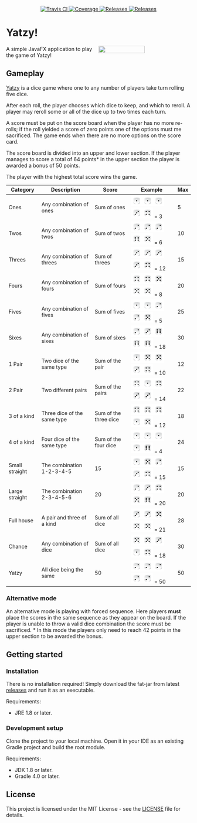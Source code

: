 <p align="center">
   <a href="https://travis-ci.org/hsamoht/yatzy">
      <img src="https://travis-ci.org/hsamoht/yatzy.svg?branch=master" alt="Travis CI" />
   </a>
   <a href="https://coveralls.io/github/hsamoht/yatzy?branch=master">
      <img src="https://coveralls.io/repos/github/hsamoht/yatzy/badge.svg?branch=master" alt="Coverage" />
   </a>
   <a href="https://github.com/hsamoht/yatzy/releases">
      <img src="https://img.shields.io/badge/release-v0.1.0-blue.svg" alt="Releases" />
   </a>
   <a href="LICENSE">
      <img src="https://img.shields.io/badge/license-MIT-blue.svg" alt="Releases" />
   </a>
</p>

# Yatzy!
<img align="right" width="50%" height="50%" src="https://i.imgur.com/D8lmqYY.gif">

A simple JavaFX application to play the game of Yatzy!

## Gameplay
[Yatzy](https://en.wikipedia.org/wiki/Yatzy) is a dice game where one to any number of players take turn rolling five dice. 

After each roll, the player chooses which dice to keep, and which to reroll. A player may reroll some or all of the dice up to two times each turn.

A score must be put on the score board when the player has no more re-rolls; if the roll yielded a score of zero points one of the options must me sacrificed. The game ends when there are no more options on the score card.

The score board is divided into an upper and lower section. If the player manages to score a total of 64 points* in the upper section the player is awarded a bonus of 50 points.

The player with the highest total score wins the game.

| Category  | Description | Score | Example | Max
| ------------- | ------------- | ------------- | ------------- | ------------- |
| Ones | Any combination of ones  | Sum of ones | <img src="/src/main/resources/yatzy/images/die1.png" width="30" height="30" alt="1"/><img src="/src/main/resources/yatzy/images/die1.png" width="30" height="30" alt="1"/><img src="/src/main/resources/yatzy/images/die1.png" width="30" height="30" alt="1"/><img src="/src/main/resources/yatzy/images/die3.png" width="30" height="30" alt="3"/><img src="/src/main/resources/yatzy/images/die4.png" width="30" height="30" alt="4"/> = 3 | 5
| Twos | Any combination of twos| Sum of twos |<img src="/src/main/resources/yatzy/images/die2.png" width="30" height="30" alt="2"/><img src="/src/main/resources/yatzy/images/die2.png" width="30" height="30" alt="2"/><img src="/src/main/resources/yatzy/images/die2.png" width="30" height="30" alt="2"/><img src="/src/main/resources/yatzy/images/die6.png" width="30" height="30" alt="5"/><img src="/src/main/resources/yatzy/images/die5.png" width="30" height="30" alt="6"/> = 6 | 10
| Threes | Any combination of threes | Sum of threes |<img src="/src/main/resources/yatzy/images/die3.png" width="30" height="30" alt="3"/><img src="/src/main/resources/yatzy/images/die3.png" width="30" height="30" alt="3"/><img src="/src/main/resources/yatzy/images/die3.png" width="30" height="30" alt="3"/><img src="/src/main/resources/yatzy/images/die3.png" width="30" height="30" alt="3"/><img src="/src/main/resources/yatzy/images/die4.png" width="30" height="30" alt="4"/> = 12 | 15
| Fours | Any combination of fours |  Sum of fours |<img src="/src/main/resources/yatzy/images/die4.png" width="30" height="30" alt="4"/><img src="/src/main/resources/yatzy/images/die4.png" width="30" height="30" alt="4"/><img src="/src/main/resources/yatzy/images/die5.png" width="30" height="30" alt="5"/><img src="/src/main/resources/yatzy/images/die5.png" width="30" height="30" alt="5"/><img src="/src/main/resources/yatzy/images/die5.png" width="30" height="30" alt="5"/> = 8 | 20
| Fives | Any combination of fives |  Sum of fives |<img src="/src/main/resources/yatzy/images/die1.png" width="30" height="30" alt="1"/><img src="/src/main/resources/yatzy/images/die1.png" width="30" height="30" alt="1"/><img src="/src/main/resources/yatzy/images/die2.png" width="30" height="30" alt="2"/><img src="/src/main/resources/yatzy/images/die2.png" width="30" height="30" alt="2"/><img src="/src/main/resources/yatzy/images/die5.png" width="30" height="30" alt="5"/> = 5 | 25
| Sixes | Any combination of sixes | Sum of sixes |<img src="/src/main/resources/yatzy/images/die2.png" width="30" height="30" alt="2"/><img src="/src/main/resources/yatzy/images/die3.png" width="30" height="30" alt="3"/><img src="/src/main/resources/yatzy/images/die6.png" width="30" height="30" alt="6"/><img src="/src/main/resources/yatzy/images/die6.png" width="30" height="30" alt="6"/><img src="/src/main/resources/yatzy/images/die6.png" width="30" height="30" alt="6"/> = 18 | 30
| 1 Pair | Two dice of the same type | Sum of the pair | <img src="/src/main/resources/yatzy/images/die1.png" width="30" height="30" alt="1"/><img src="/src/main/resources/yatzy/images/die5.png" width="30" height="30" alt="5"/><img src="/src/main/resources/yatzy/images/die5.png" width="30" height="30" alt="5"/><img src="/src/main/resources/yatzy/images/die3.png" width="30" height="30" alt="3"/><img src="/src/main/resources/yatzy/images/die4.png" width="30" height="30" alt="4"/> = 10 | 12
| 2 Pair | Two different pairs | Sum of the pairs | <img src="/src/main/resources/yatzy/images/die4.png" width="30" height="30" alt="2"/><img src="/src/main/resources/yatzy/images/die1.png" width="30" height="30" alt="1"/><img src="/src/main/resources/yatzy/images/die4.png" width="30" height="30" alt="2"/><img src="/src/main/resources/yatzy/images/die3.png" width="30" height="30" alt="3"/><img src="/src/main/resources/yatzy/images/die3.png" width="30" height="30" alt="3"/> = 14 | 22
| 3 of a kind | Three dice of the same type | Sum of the three dice | <img src="/src/main/resources/yatzy/images/die4.png" width="30" height="30" alt="4"/><img src="/src/main/resources/yatzy/images/die4.png" width="30" height="30" alt="4"/><img src="/src/main/resources/yatzy/images/die4.png" width="30" height="30" alt="4"/><img src="/src/main/resources/yatzy/images/die1.png" width="30" height="30" alt="1"/><img src="/src/main/resources/yatzy/images/die5.png" width="30" height="30" alt="5"/> = 12 | 18
| 4 of a kind | Four dice of the same type | Sum of the four dice | <img src="/src/main/resources/yatzy/images/die1.png" width="30" height="30" alt="1"/><img src="/src/main/resources/yatzy/images/die1.png" width="30" height="30" alt="1"/><img src="/src/main/resources/yatzy/images/die1.png" width="30" height="30" alt="1"/><img src="/src/main/resources/yatzy/images/die1.png" width="30" height="30" alt="1"/><img src="/src/main/resources/yatzy/images/die6.png" width="30" height="30" alt="6"/> = 4 | 24
| Small straight | The combination 1-2-3-4-5 | 15 | <img src="/src/main/resources/yatzy/images/die1.png" width="30" height="30" alt="1"/><img src="/src/main/resources/yatzy/images/die5.png" width="30" height="30" alt="5"/><img src="/src/main/resources/yatzy/images/die2.png" width="30" height="30" alt="2"/><img src="/src/main/resources/yatzy/images/die3.png" width="30" height="30" alt="3"/><img src="/src/main/resources/yatzy/images/die4.png" width="30" height="30" alt="4"/> = 15 | 15
| Large straight | The combination 2-3-4-5-6 | 20 | <img src="/src/main/resources/yatzy/images/die2.png" width="30" height="30" alt="2"/><img src="/src/main/resources/yatzy/images/die3.png" width="30" height="30" alt="3"/><img src="/src/main/resources/yatzy/images/die4.png" width="30" height="30" alt="4"/><img src="/src/main/resources/yatzy/images/die5.png" width="30" height="30" alt="5"/><img src="/src/main/resources/yatzy/images/die6.png" width="30" height="30" alt="6"/> = 20 | 20
| Full house | A pair and three of a kind | Sum of all dice | <img src="/src/main/resources/yatzy/images/die3.png" width="30" height="30" alt="3"/><img src="/src/main/resources/yatzy/images/die3.png" width="30" height="30" alt="3"/><img src="/src/main/resources/yatzy/images/die5.png" width="30" height="30" alt="5"/><img src="/src/main/resources/yatzy/images/die5.png" width="30" height="30" alt="5"/><img src="/src/main/resources/yatzy/images/die5.png" width="30" height="30" alt="5"/> = 21 | 28
| Chance | Any combination of dice | Sum of all dice | <img src="/src/main/resources/yatzy/images/die5.png" width="30" height="30" alt="5"/><img src="/src/main/resources/yatzy/images/die5.png" width="30" height="30" alt="5"/><img src="/src/main/resources/yatzy/images/die3.png" width="30" height="30" alt="3"/><img src="/src/main/resources/yatzy/images/die1.png" width="30" height="30" alt="1"/><img src="/src/main/resources/yatzy/images/die4.png" width="30" height="30" alt="4"/> = 18 | 30
| Yatzy | All dice being the same | 50 | <img src="/src/main/resources/yatzy/images/die2.png" width="30" height="30" alt="2"/><img src="/src/main/resources/yatzy/images/die2.png" width="30" height="30" alt="2"/><img src="/src/main/resources/yatzy/images/die2.png" width="30" height="30" alt="2"/><img src="/src/main/resources/yatzy/images/die2.png" width="30" height="30" alt="2"/><img src="/src/main/resources/yatzy/images/die2.png" width="30" height="30" alt="2"/> = 50 | 50

### Alternative mode
An alternative mode is playing with forced sequence. Here players **must** place the scores in the same sequence as they appear on the board. If the player is unable to throw a valid dice combination the score must be sacrificed. * In this mode the players only need to reach 42 points in the upper section to be awarded the bonus.

## Getting started

### Installation
There is no installation required! Simply download the fat-jar from latest [releases](https://github.com/hsamoht/yatzy/releases) and run it as an executable. 

Requirements:
- JRE 1.8 or later.

### Development setup
Clone the project to your local machine. Open it in your IDE as an existing Gradle project and build the root module.

Requirements:
- JDK 1.8 or later.
- Gradle 4.0 or later.

## License
This project is licensed under the MIT License - see the [LICENSE](LICENSE) file for details.
